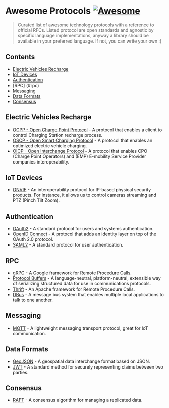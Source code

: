 # Awesome Protocols [![Awesome](https://awesome.re/badge.svg)](https://awesome.re)

> Curated list of awesome technology protocols with a reference to official RFCs.
> Listed protocol are open standards and agnostic by specific language implementations,
> anyway a library should be available in your preferred language. If not, you can write your own :)

## Contents
- [Electric Vehicles Recharge](#electric-vehicles-recharge)
- [IoT Devices](#iot-devices)
- [Authentication](#authentication)
- [RPC] (#rpc)
- [Messaging](#messaging)
- [Data Formats](#data-formats)
- [Consensus](#consensus)

## Electric Vehicles Recharge
- [OCPP - Open Charge Point Protocol](https://www.openchargealliance.org/protocols/ocpp-201) - A protocol that enables a client to control Charging Station recharge process.
- [OSCP - Open Smart Charging Protocol](https://www.openchargealliance.org/protocols/oscp-10) - A protocol that enables an optimized electric vehicle charging.
- [OICP - Open Interchange Protocol](https://www.hubject.com/wp-content/uploads/2018/10/oicp-emp-2.2.pdf) - A protocol that enables CPO (Charge Point Operators) and (EMP) E-mobility Service Provider companies interoperability.

## IoT Devices
- [ONVIF](https://www.onvif.org/profiles/) - An interoperability protocol for IP-based physical security products. For instance, it allows us to control cameras streaming and PTZ (Pinch Tilt Zoom).

## Authentication
- [OAuth2](https://tools.ietf.org/html/rfc6749) - A standard protocol for users and systems authentication.
- [OpenID Connect](https://openid.net/connect) - A protocol that adds an identity layer on top of the OAuth 2.0 protocol.
- [SAML2](http://saml.xml.org/saml-specifications) - A standard protocol for user authentication.

## RPC
- [gRPC](https://grpc.io) - A Google framework for Remote Procedure Calls.
- [Protocol Buffers](https://developers.google.com/protocol-buffers/docs/overview) - A language-neutral, platform-neutral, extensible way of serializing structured data for use in communications protocols.
- [Thrift](https://thrift.apache.org) - An Apache framework for Remote Procedure Calls.
- [DBus](https://www.freedesktop.org/wiki/Software/dbus) - A message bus system that enables multiple local applications to talk to one another.

## Messaging
- [MQTT](http://docs.oasis-open.org/mqtt/mqtt/v5.0/mqtt-v5.0.html) - A lightweight messaging transport protocol, great for IoT communication.

## Data Formats
- [GeoJSON](https://tools.ietf.org/html/rfc7946) - A geospatial data interchange format based on JSON.
- [JWT](https://tools.ietf.org/html/rfc7519) - A standard method for securely representing claims between two parties.

## Consensus
- [RAFT](https://raft.github.io/raft.pdf) - A consensus algorithm for managing a replicated data.
